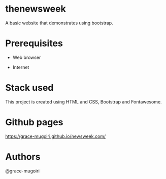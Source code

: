 # thenewsweek

A basic website that demonstrates using bootstrap.

# Prerequisites

- Web browser

- Internet

# Stack used

This project is created using HTML and CSS, Bootstrap and Fontawesome.



# Github pages
https://grace-mugoiri.github.io/newsweek.com/

# Authors
@grace-mugoiri
